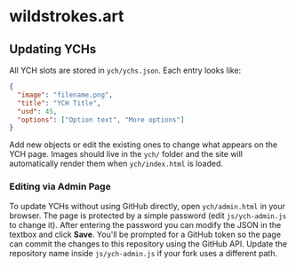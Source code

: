# wildstrokes.art

## Updating YCHs

All YCH slots are stored in `ych/ychs.json`. Each entry looks like:

```json
{
  "image": "filename.png",
  "title": "YCH Title",
  "usd": 45,
  "options": ["Option text", "More options"]
}
```

Add new objects or edit the existing ones to change what appears on the YCH page. Images should live in the `ych/` folder and the site will automatically render them when `ych/index.html` is loaded.

### Editing via Admin Page

To update YCHs without using GitHub directly, open `ych/admin.html` in your browser. The page is protected by a simple password (edit `js/ych-admin.js` to change it). After entering the password you can modify the JSON in the textbox and click **Save**. You'll be prompted for a GitHub token so the page can commit the changes to this repository using the GitHub API. Update the repository name inside `js/ych-admin.js` if your fork uses a different path.
